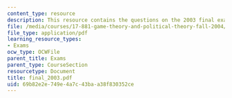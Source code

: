 ```yaml
---
content_type: resource
description: This resource contains the questions on the 2003 final exam.
file: /media/courses/17-881-game-theory-and-political-theory-fall-2004/69b82e2e749e4a7c43baa38f830352ce_final_2003.pdf
file_type: application/pdf
learning_resource_types:
- Exams
ocw_type: OCWFile
parent_title: Exams
parent_type: CourseSection
resourcetype: Document
title: final_2003.pdf
uid: 69b82e2e-749e-4a7c-43ba-a38f830352ce
---
```

